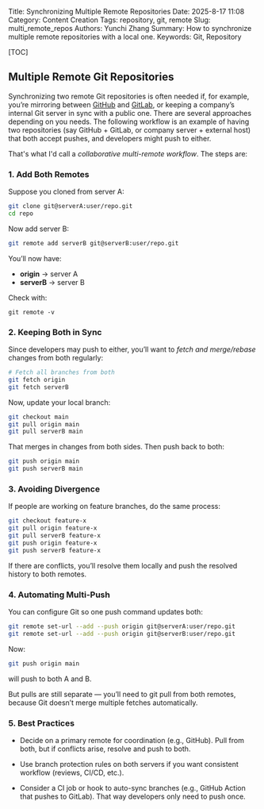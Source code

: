 Title: Synchronizing Multiple Remote Repositories
Date: 2025-8-17 11:08
Category: Content Creation
Tags: repository, git, remote
Slug: multi_remote_repos
Authors: Yunchi Zhang
Summary: How to synchronize multiple remote repositories with a local one.
Keywords: Git, Repository

[TOC]

## Multiple Remote Git Repositories

Synchronizing two remote Git repositories is often needed if, for example, you’re mirroring between
[GitHub](https://github.com) and [GitLab](https://gitlab.com), or keeping a company’s internal Git server in sync with
a public one. There are several approaches depending on you needs. The following workflow is an example of having two
repositories (say GitHub + GitLab, or company server + external host) that both accept pushes, and developers might
push to either.

That's what I'd call a *collaborative multi-remote workflow*. The steps are:

### 1. Add Both Remotes

Suppose you cloned from server A:

```bash
git clone git@serverA:user/repo.git
cd repo
```

Now add server B:

```bash
git remote add serverB git@serverB:user/repo.git
```

You’ll now have:

* **origin** → server A
* **serverB** → server B

Check with:

```
git remote -v
```

### 2. Keeping Both in Sync

Since developers may push to either, you’ll want to *fetch and merge/rebase* changes from both regularly:

```bash
# Fetch all branches from both
git fetch origin
git fetch serverB
```

Now, update your local branch:

```bash
git checkout main
git pull origin main
git pull serverB main
```

That merges in changes from both sides.
Then push back to both:

```bash
git push origin main
git push serverB main
```

### 3. Avoiding Divergence

If people are working on feature branches, do the same process:

```bash
git checkout feature-x
git pull origin feature-x
git pull serverB feature-x
git push origin feature-x
git push serverB feature-x
```

If there are conflicts, you’ll resolve them locally and push the resolved history to both remotes.

### 4. Automating Multi-Push

You can configure Git so one push command updates both:

```bash
git remote set-url --add --push origin git@serverA:user/repo.git
git remote set-url --add --push origin git@serverB:user/repo.git
```

Now:

```bash
git push origin main
```

will push to both A and B.

But pulls are still separate — you’ll need to git pull from both remotes, because Git doesn’t merge multiple fetches
automatically.

### 5. Best Practices

* Decide on a primary remote for coordination (e.g., GitHub). Pull from both, but if conflicts arise, resolve and push to both.

* Use branch protection rules on both servers if you want consistent workflow (reviews, CI/CD, etc.).

* Consider a CI job or hook to auto-sync branches (e.g., GitHub Action that pushes to GitLab). That way developers only need to push once.